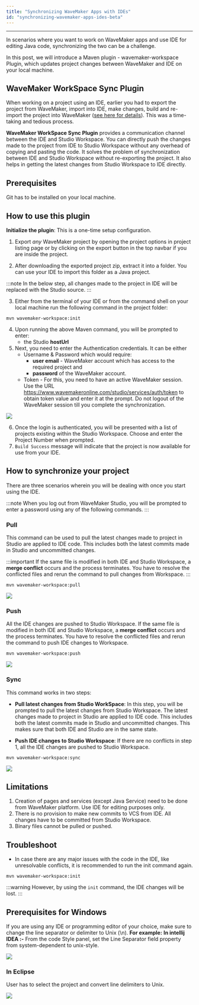 ```yaml
---
title: "Synchronizing WaveMaker Apps with IDEs"
id: "synchronizing-wavemaker-apps-ides-beta"
---
```

---

In scenarios where you want to work on WaveMaker apps and use IDE for editing Java code, synchronizing the two can be a challenge.

In this post, we will introduce a Maven plugin - wavemaker-workspace Plugin, which updates project changes between WaveMaker and IDE on your local machine. 

## WaveMaker WorkSpace Sync Plugin

When working on a project using an IDE, earlier you had to export the project from WaveMaker, import into IDE, make changes, build and re-import the project into WaveMaker ([see here for details](/learn/app-development/dev-integration/extending-application-using-ides/)). This was a time-taking and tedious process.

**WaveMaker WorkSpace Sync Plugin** provides a communication channel between the IDE and Studio Workspace. You can directly push the changes made to the project from IDE to Studio Workspace without any overhead of copying and pasting the code. It solves the problem of synchronization between IDE and Studio Workspace without re-exporting the project. It also helps in getting the latest changes from Studio Workspace to IDE directly.

## Prerequisites

Git has to be installed on your local machine.

## How to use this plugin

**Initialize the plugin**: This is a one-time setup configuration. 

1. Export *any* WaveMaker project by opening the project options in project listing page or by clicking on the export button in the top navbar if you are inside the project.

2. After downloading the exported project zip, extract it into a folder. You can use your IDE to import this folder as a Java project.

:::note
In the below step, all changes made to the project in IDE will be replaced with the Studio source.
:::

3. Either from the terminal of your IDE or from the command shell on your local machine run the following command in the project folder:
```    
mvn wavemaker-workspace:init
```    
4. Upon running the above Maven command, you will be prompted to enter:
    - the Studio **hostUrl**
5. Next, you need to enter the Authentication credentials. It can be either
    - Username & Password which would require:
        - **user email** - WaveMaker account which has access to the required project and
        - **password** of the WaveMaker account.
    - Token - For this, you need to have an active WaveMaker session. Use the URL <https://www.wavemakeronline.com/studio/services/auth/token> to obtain 
    token value and enter it at the prompt. Do not logout of the WaveMaker session till you complete the synchronization.

[![](/learn/assets/InitFlow.jpg)](/learn/assets/InitFlow.jpg)

6. Once the login is authenticated, you will be presented with a list of projects existing within the Studio Workspace. Choose and enter the Project Number when prompted.
7. `Build Success` message will indicate that the project is now available for use from your IDE.

## How to synchronize your project

There are three scenarios wherein you will be dealing with once you start using the IDE.

:::note
When you log out from WaveMaker Studio, you will be prompted to enter a password using any of the following commands.
:::

### Pull

This command can be used to pull the latest changes made to project in Studio are applied to IDE code. This includes both the latest commits made in Studio and uncommitted changes. 

:::important
If the same file is modified in both IDE and Studio Workspace, a **merge conflict** occurs and the process terminates. You have to resolve the conflicted files and rerun the command to pull changes from Workspace.
:::

```    
mvn wavemaker-workspace:pull
```

[![](/learn/assets/PullChangesFlow.jpg)](/learn/assets/PullChangesFlow.jpg)
    
### Push

All the IDE changes are pushed to Studio Workspace. If the same file is modified in both IDE and Studio Workspace, a **merge conflict** occurs and the process terminates. You have to resolve the conflicted files and rerun the command to push IDE changes to Workspace.

```
mvn wavemaker-workspace:push
```

[![](/learn/assets/PushChangesFlow.jpg)](/learn/assets/PushChangesFlow.jpg)

### Sync

This command works in two steps:

- **Pull latest changes from Studio WorkSpace**: In this step, you will be prompted to pull the latest changes from Studio Workspace. The latest changes made to project in Studio are applied to IDE code. This includes both the latest commits made in Studio and uncommitted changes. This makes sure that both IDE and Studio are in the same state. 



- **Push IDE changes to Studio Workspace**: If there are no conflicts in step 1, all the IDE changes are pushed to Studio Workspace.

```
mvn wavemaker-workspace:sync
```

[![](/learn/assets/SyncChangesFlow.jpg)](/learn/assets/SyncChangesFlow.jpg)


## Limitations

1. Creation of pages and services (except Java Service) need to be done from WaveMaker platform. Use IDE for editing purposes only.
2. There is no provision to make new commits to VCS from IDE. All changes have to be committed from Studio Workspace.
3. Binary files cannot be pulled or pushed.

## Troubleshoot

- In case there are any major issues with the code in the IDE, like unresolvable conflicts, it is recommended to run the init command again.

``` 
mvn wavemaker-workspace:init
```

:::warning
However, by using the `init` command, the IDE changes will be lost. 
:::


## Prerequisites for Windows

If you are using any IDE or programming editor of your choice, make sure to change the line separator or delimiter to Unix (\n). **For example:** **In intellij IDEA :-** From the code Style panel, set the Line Separator field property from system-dependent to unix-style.

[![](/learn/assets/IntelliJLineSeparator.png)](/learn/assets/IntelliJLineSeparator.png)

### In Eclipse

User has to select the project and convert line delimiters to Unix.

[![](/learn/assets/EclipseIDELineSeparator.png)](/learn/assets/EclipseIDELineSeparator.png)
